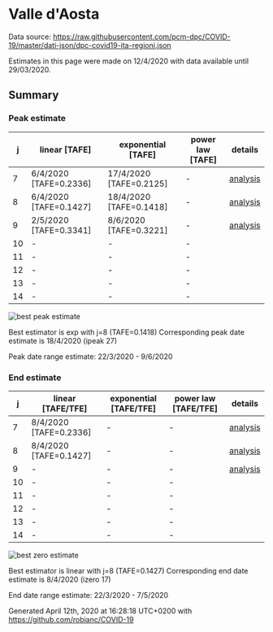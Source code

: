 # Valle d'Aosta


Data source: https://raw.githubusercontent.com/pcm-dpc/COVID-19/master/dati-json/dpc-covid19-ita-regioni.json

Estimates in this page were made on 12/4/2020 with data available until 29/03/2020.


## Summary 

### Peak estimate 
|j|linear [TAFE]|exponential [TAFE]|power law [TAFE]|details|
|---|----|-----------|---------|-------|
|7|6/4/2020 [TAFE=0.2336]|17/4/2020 [TAFE=0.2125]|-|[analysis](COVID-19_valle_d'aosta_j7_2020-03-29.md)|
|8|6/4/2020 [TAFE=0.1427]|18/4/2020 [TAFE=0.1418]|-|[analysis](COVID-19_valle_d'aosta_j8_2020-03-29.md)|
|9|2/5/2020 [TAFE=0.3341]|8/6/2020 [TAFE=0.3221]|-|[analysis](COVID-19_valle_d'aosta_j9_2020-03-29.md)|
|10|-|-|-||
|11|-|-|-||
|12|-|-|-||
|13|-|-|-||
|14|-|-|-||

![best peak estimate](COVID-19_valle_d'aosta_j8_2020-03-29.png)

Best estimator is exp with j=8 (TAFE=0.1418)
Corresponding peak date estimate is 18/4/2020 (ipeak 27)


Peak date range estimate: 22/3/2020 - 9/6/2020

### End estimate 
|j|linear [TAFE/TFE]|exponential [TAFE/TFE]|power law [TAFE/TFE]|details|
|---|----|-----------|---------|-------|
|7|8/4/2020 [TAFE=0.2336]|-|-|[analysis](COVID-19_valle_d'aosta_j7_2020-03-29.md)|
|8|8/4/2020 [TAFE=0.1427]|-|-|[analysis](COVID-19_valle_d'aosta_j8_2020-03-29.md)|
|9|-|-|-|[analysis](COVID-19_valle_d'aosta_j9_2020-03-29.md)|
|10|-|-|-||
|11|-|-|-||
|12|-|-|-||
|13|-|-|-||
|14|-|-|-||

![best zero estimate](COVID-19_valle_d'aosta_j8_2020-03-29.png)

Best estimator is linear with j=8 (TAFE=0.1427)
Corresponding end date estimate is 8/4/2020 (izero 17)


End date range estimate: 22/3/2020 - 7/5/2020

Generated April 12th, 2020 at 16:28:18 UTC+0200 with https://github.com/robianc/COVID-19
